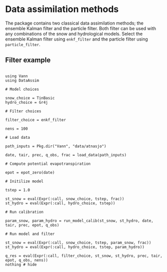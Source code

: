 # Data assimilation methods

The package contains two classical data assimilation methods; the ensemble
Kalman filter and the particle filter. Both filter can be used with any
combinations of the snow and hydrological models. Select the ensemble
Kalman filter using `enkf_filter` and the particle filter using
`particle_filter`.

## Filter example

```@example

using Vann
using DataAssim

# Model choices

snow_choice = TinBasic
hydro_choice = Gr4j

# Filter choices

filter_choice = enkf_filter

nens = 100

# Load data

path_inputs = Pkg.dir("Vann", "data/atnasjo")

date, tair, prec, q_obs, frac = load_data(path_inputs)

# Compute potential evapotranspiration

epot = epot_zero(date)

# Initilize model

tstep = 1.0

st_snow = eval(Expr(:call, snow_choice, tstep, frac))
st_hydro = eval(Expr(:call, hydro_choice, tstep))

# Run calibration

param_snow, param_hydro = run_model_calib(st_snow, st_hydro, date, tair, prec, epot, q_obs)

# Run model and filter

st_snow = eval(Expr(:call, snow_choice, tstep, param_snow, frac))
st_hydro = eval(Expr(:call, hydro_choice, tstep, param_hydro))

q_res = eval(Expr(:call, filter_choice, st_snow, st_hydro, prec, tair, epot, q_obs, nens))
nothing # hide
```

